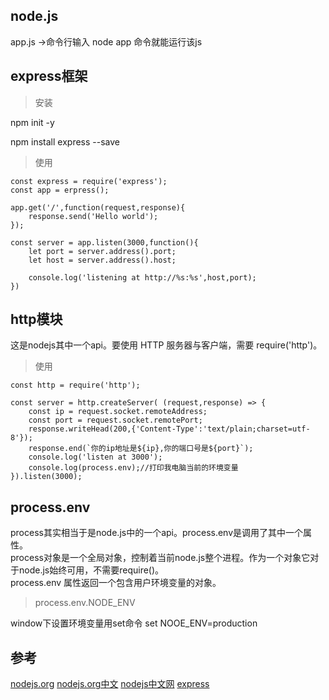 ## node.js
app.js ->命令行输入 node app 命令就能运行该js

## express框架
> 安装

npm init -y

npm install express --save

> 使用
```
const express = require('express');
const app = erpress();

app.get('/',function(request,response){
    response.send('Hello world');
});

const server = app.listen(3000,function(){
    let port = server.address().port;
    let host = server.address().host;

    console.log('listening at http://%s:%s',host,port);
})
```

## http模块
这是nodejs其中一个api。要使用 HTTP 服务器与客户端，需要 require('http')。

>使用
```
const http = require('http');

const server = http.createServer( (request,response) => {
    const ip = request.socket.remoteAddress;
    const port = request.socket.remotePort;
    response.writeHead(200,{'Content-Type':'text/plain;charset=utf-8'});
    response.end(`你的ip地址是${ip},你的端口号是${port}`);
    console.log('listen at 3000');
    console.log(process.env);//打印我电脑当前的环境变量
}).listen(3000);
```

## process.env
process其实相当于是node.js中的一个api。process.env是调用了其中一个属性。  
process对象是一个全局对象，控制着当前node.js整个进程。作为一个对象它对于node.js始终可用，不需要require()。  
process.env 属性返回一个包含用户环境变量的对象。

>process.env.NODE_ENV

window下设置环境变量用set命令  set NOOE_ENV=production




## 参考
[nodejs.org](https://nodejs.org/en/)
[nodejs.org中文](https://nodejs.org/zh-cn/)
[nodejs中文网](http://nodejs.cn/)
[express](http://www.expressjs.com.cn/)
